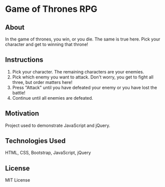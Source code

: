 # Game of Thrones RPG

## About
In the game of thrones, you win, or you die. The same is true here. Pick your character and get to winning that throne!

## Instructions
1) Pick your character. The remaining characters are your enemies. 
2) Pick which enemy you want to attack. Don't worry, you get to fight all three, but order matters here!
3) Press "Attack" until you have defeated your enemy or you have lost the battle!
4) Continue until all enemies are defeated. 

## Motivation
Project used to demonstrate JavaScript and jQuery.

## Technologies Used 
HTML, CSS, Bootstrap, JavaScript, jQuery

## License 
MIT License
